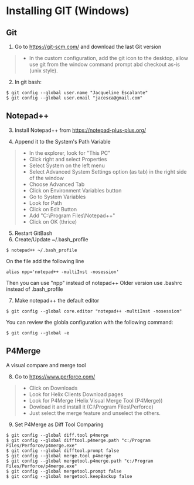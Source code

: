 # Installing GIT (Windows)

## Git
1. Go to https://git-scm.com/ and download the last Git version
>- In the custom configuration, add the git icon to the desktop, allow use git from the window command prompt abd checkout as-is (unix style).

2. In git bash:
```
$ git config --global user.name "Jacqueline Escalante"
$ git config --global user.email "jacesca@gmail.com"
```

## Notepad++
3. Install Notepad++ from https://notepad-plus-plus.org/

4. Append it to the System's Path Variable
>- In the explorer, look for "This PC"
>- Click right and select Properties
>- Select System on the left menu
>- Select Advanced System Settings option (as tab) in the right side of the window
>- Choose Advanced Tab
>- Click on Environment Variables button
>- Go to System Variables
>- Look for Path
>- Click on Edit Button
>- Add "C:\Program Files\Notepad++"
>- Click on OK (thrice)

5. Restart GitBash
6. Create/Update ~/.bash_profile
```
$ notepad++ ~/.bash_profile
```

On the file add the following line
```
alias npp='notepad++ -multiInst -nosession'
```

Then you can use "npp" instead of notepad++
Older version use .bashrc instead of .bash_profile

7. Make notepad++ the default editor
```
$ git config --global core.editor "notepad++ -multiInst -nosession"
```

You can review the globla configuration with the following command:
```
$ git config --global -e
```

## P4Merge
A visual compare and merge tool

8. Go to https://www.perforce.com/
>- Click on Downloads
>- Look for Helix Clients Download pages
>- Look for P4Merge (Helix Visual Merge Tool (P4Merge))
>- Dowload it and install it (C:\Program Files\Perforce)
>- Just select the merge feature and unselect the others.

9. Set P4Merge as Diff Tool Comparing
```
$ git config --global diff.tool p4merge
$ git config --global difftool.p4merge.path "c:/Program Files/Perforce/p4merge.exe"
$ git config --global difftool.prompt false
$ git config --global merge.tool p4merge
$ git config --global mergetool.p4merge.path "c:/Program Files/Perforce/p4merge.exe"
$ git config --global mergetool.prompt false
$ git config --global mergetool.keepBackup false
```
